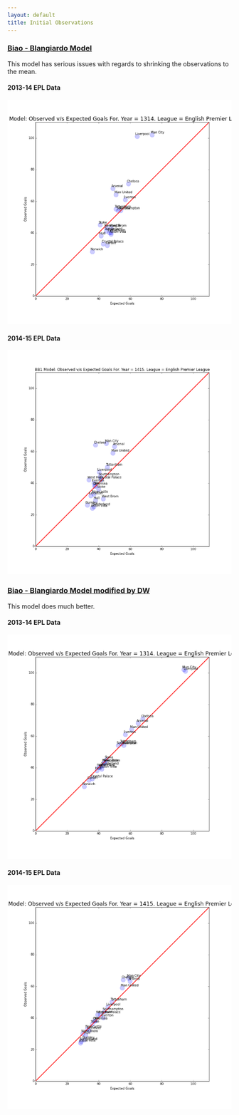 ```yaml
---
layout: default
title: Initial Observations
---
```



### [Biao - Blangiardo Model](http://nbviewer.ipython.org/github/akhilketkar/am207-project-soccer/blob/master/Models/biao_blangiardo_model.ipynb)
This model has serious issues with regards to shrinking the observations to the mean.

#### 2013-14 EPL Data 
![BB EPL 1314](./Figures/bb1_obsVSexpGoals1314E0.png)

#### 2014-15 EPL Data
![BB EPL 1415](./Figures/bb1_obsVSexpGoals1415E0.png)

### [Biao - Blangiardo Model modified by DW](http://nbviewer.ipython.org/github/akhilketkar/am207-project-soccer/blob/master/Models/daniel_weitzenfeld_variation_bb_model.ipynb)
This model does much better.

#### 2013-14 EPL Data 
![DW EPL 1415](./Figures/dw_obsVSexpGoals1314E0.png)

#### 2014-15 EPL Data
![DW EPL 1415](./Figures/dw_obsVSexpGoals1415E0.png)
